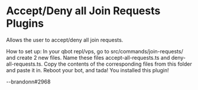 # Accept/Deny all Join Requests Plugins  


Allows the user to accept/deny all join requests.  

How to set up:
In your qbot repl/vps, go to src/commands/join-requests/ and create 2 new files. Name these files accept-all-requests.ts and deny-all-requests.ts. Copy the contents of the corresponding files from this folder and paste it in. Reboot your bot, and tada! You installed this plugin!

--brandonn#2968
